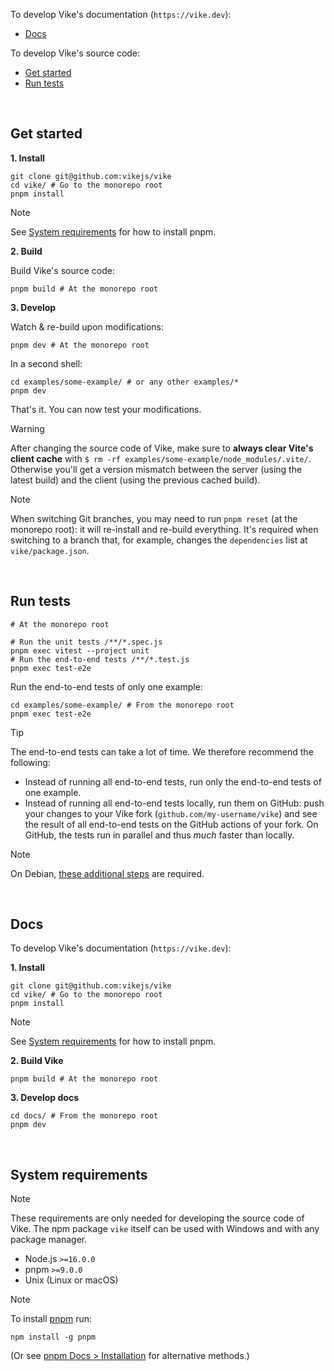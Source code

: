 To develop Vike's documentation (`https://vike.dev`):

- [Docs](#docs)

To develop Vike's source code:

- [Get started](#get-started)
- [Run tests](#run-tests)

<br/>


## Get started

**1. Install**

```shell
git clone git@github.com:vikejs/vike
cd vike/ # Go to the monorepo root
pnpm install
```

> [!NOTE]
> See [System requirements](#system-requirements) for how to install pnpm.

**2. Build**

Build Vike's source code:

```shell
pnpm build # At the monorepo root
```

**3. Develop**

Watch & re-build upon modifications:

```shell
pnpm dev # At the monorepo root
```

In a second shell:

```shell
cd examples/some-example/ # or any other examples/*
pnpm dev
```

That's it. You can now test your modifications.

> [!WARNING]
> After changing the source code of Vike, make sure to **always clear Vite's client cache** with `$ rm -rf examples/some-example/node_modules/.vite/`. Otherwise you'll get a version mismatch between the server (using the latest build) and the client (using the previous cached build).

> [!NOTE]
> When switching Git branches, you may need to run `pnpm reset` (at the monorepo root): it will re-install and re-build everything. It's required when switching to a branch that, for example, changes the `dependencies` list at `vike/package.json`.

<br/>


## Run tests

```shell
# At the monorepo root

# Run the unit tests /**/*.spec.js
pnpm exec vitest --project unit
# Run the end-to-end tests /**/*.test.js
pnpm exec test-e2e
```

Run the end-to-end tests of only one example:

```shell
cd examples/some-example/ # From the monorepo root
pnpm exec test-e2e
```

> [!TIP]
> The end-to-end tests can take a lot of time. We therefore recommend the following:
> - Instead of running all end-to-end tests, run only the end-to-end tests of one example.
> - Instead of running all end-to-end tests locally, run them on GitHub: push your changes to your Vike fork (`github.com/my-username/vike`) and see the result of all end-to-end tests on the GitHub actions of your fork. On GitHub, the tests run in parallel and thus *much* faster than locally.

> [!NOTE]
> On Debian, [these additional steps](https://github.com/vikejs/vike/issues/283#issuecomment-1072974554) are required.

<br/>


## Docs

To develop Vike's documentation (`https://vike.dev`):

**1. Install**

```shell
git clone git@github.com:vikejs/vike
cd vike/ # Go to the monorepo root
pnpm install
```

> [!NOTE]
> See [System requirements](#system-requirements) for how to install pnpm.

**2. Build Vike**

```shell
pnpm build # At the monorepo root
```

**3. Develop docs**

```shell
cd docs/ # From the monorepo root
pnpm dev
```

<br/>


## System requirements

> [!NOTE]
> These requirements are only needed for developing the source code of Vike. The npm package `vike` itself can be used with Windows and with any package manager.

- Node.js `>=16.0.0`
- pnpm `>=9.0.0`
- Unix (Linux or macOS)

> [!NOTE]
> To install [pnpm](https://pnpm.io) run:
> ```shell
> npm install -g pnpm
> ```
> (Or see [pnpm Docs > Installation](https://pnpm.io/installation) for alternative methods.)
